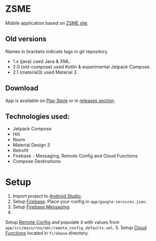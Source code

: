 # ZSME

Mobile application based on [ZSME site](https://zsme.tarnow.pl).

## Old versions
Names in brackets indicate tags in git repository.

- 1.x (java) used Java & XML.
- 2.0 (old-compose) used Kotlin & experimental Jetpack Compose.
- 2.1 (material3) used Material 3.

## Download

App is available on [Play Store](https://play.google.com/store/apps/details?id=pl.vemu.zsme) or
in [releases section](https://github.com/xVemu/zsme/releases).

## Technologies used:

* Jetpack Compose
* Hilt
* Room
* Material Design 3
* Retrofit
* Firebase - Messaging, Remote Config and Cloud Functions
* Compose Destinations

# Setup

1. Import project to [Android Studio](https://developer.android.com/studio).
2. Setup [Firebase](). Place your config in `app/google-services.json`.
3. Setup [Firebase Messaging](https://firebase.google.com/docs/cloud-messaging/android/client).
4.
Setup [Remote Config](https://firebase.google.com/docs/remote-config/get-started?platform=android)
and populate it with values from `app/src/main/res/xml/remote_config_defaults.xml`.
5. Setup [Cloud Functions](https://firebase.google.com/docs/functions/get-started?gen=2nd) located
   in `firebase` directory.
